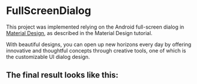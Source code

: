 # FullScreenDialog

This project was implemented relying on the Android full-screen dialog in [Material Design][1], 
as described in the Material Design tutorial.

With beautiful designs, you can open up new horizons every day by offering innovative and thoughtful 
concepts through creative tools, one of which is the customizable UI dialog design.

## The final result looks like this:


[1]:(https://material.io/components/dialogs#confirmation-dialog)